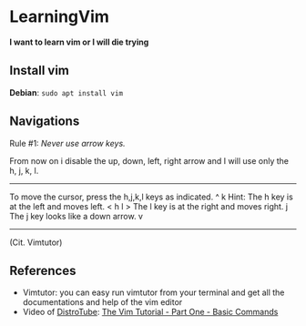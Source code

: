 # LearningVim

****I want to learn vim or I will die trying****

## Install vim

**Debian**: `sudo apt install vim`

## Navigations

Rule #1: *Never use arrow keys.*

From now on i disable the up, down, left, right arrow and I will use only the h, j, k, l.

***
To move the cursor, press the h,j,k,l keys as indicated. 
             ^
             k              Hint:  The h key is at the left and moves left.
       < h       l >               The l key is at the right and moves right.
             j                     The j key looks like a down arrow.
             v
***
(Cit. Vimtutor)


## References
* Vimtutor: you can easy run vimtutor from your terminal and get all the documentations and help of the vim editor
* Video of [DistroTube](https://www.youtube.com/channel/UCVls1GmFKf6WlTraIb_IaJg): [The Vim Tutorial - Part One - Basic Commands](https://www.youtube.com/watch?v=ER5JYFKkYDg)

